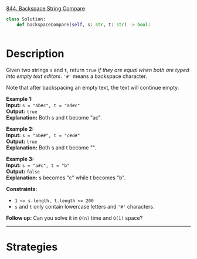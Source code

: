 [844. Backspace String Compare](https://leetcode.com/problems/backspace-string-compare/)

```python
class Solution:
    def backspaceCompare(self, s: str, t: str) -> bool:
        
```

# Description

Given two strings `s` and `t`, return `true` _if they are equal when both are typed into empty text editors_. `'#'` means a backspace character.

Note that after backspacing an empty text, the text will continue empty.

**Example 1:**  
**Input:** `s = "ab#c", t = "ad#c"`  
**Output:** `true`  
**Explanation:** Both s and t become "ac".

**Example 2:**  
**Input:** `s = "ab##", t = "c#d#"`  
**Output:** `true`  
**Explanation:** Both s and t become "".

**Example 3:**  
**Input:** `s = "a#c", t = "b"`  
**Output:** `false`  
**Explanation:** s becomes "c" while t becomes "b".

**Constraints:**
- `1 <= s.length, t.length <= 200`
- `s` and `t` only contain lowercase letters and `'#'` characters.

**Follow up:** Can you solve it in `O(n)` time and `O(1)` space?

---

# Strategies


